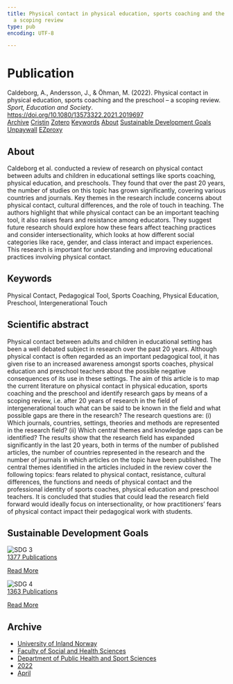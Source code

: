 ```yaml
---
title: Physical contact in physical education, sports coaching and the preschool –
  a scoping review
type: pub
encoding: UTF-8

---
```

<h1>Publication</h1>
<article id="csl-bib-container-2TRSTXI8" class="csl-bib-container">
  <div class="csl-bib-body"> <div class="csl-entry">Caldeborg, A., Andersson, J., &#38; Öhman, M. (2022). Physical contact in physical education, sports coaching and the preschool – a scoping review. <i>Sport, Education and Society</i>. <a href="https://doi.org/10.1080/13573322.2021.2019697">https://doi.org/10.1080/13573322.2021.2019697</a></div> </div>
  <div class="csl-bib-buttons">
    <a href="#taxonomy-article-2TRSTXI8" alt="archive" class="csl-bib-button">Archive</a>
    <a href="https://app.cristin.no/results/show.jsf?id=2014478" alt="Cristin" class="csl-bib-button">Cristin</a>
    <a href="http://zotero.org/groups/5881554/items/2TRSTXI8" alt="Zotero" class="csl-bib-button">Zotero</a>
    <a href="#keywords-article-2TRSTXI8" alt="keywords" class="csl-bib-button">Keywords</a>
    <a href="#about-article-2TRSTXI8" alt="about_pub" class="csl-bib-button">About</a>
    <a href="#sdg-article-2TRSTXI8" alt="sdg" class="csl-bib-button">Sustainable Development Goals</a>
    <a href="https://doi.org/10.1080/13573322.2021.2019697" alt="Unpaywall" class="csl-bib-button">Unpaywall</a>
    <a href="https://doi.org/10.1080/13573322.2021.2019697" alt="EZproxy" class="csl-bib-button">EZproxy</a>
  </div>
  <div id="csl-bib-meta-container-2TRSTXI8"></div>
</article>
<div id="csl-bib-meta-2TRSTXI8" class="csl-bib-meta">
  <article id="about-article-2TRSTXI8" class="about_pub-article">
    <h1>About</h1>
    Caldeborg et al. conducted a review of research on physical contact between adults and children in educational settings like sports coaching, physical education, and preschools. They found that over the past 20 years, the number of studies on this topic has grown significantly, covering various countries and journals. Key themes in the research include concerns about physical contact, cultural differences, and the role of touch in teaching. The authors highlight that while physical contact can be an important teaching tool, it also raises fears and resistance among educators. They suggest future research should explore how these fears affect teaching practices and consider intersectionality, which looks at how different social categories like race, gender, and class interact and impact experiences. This research is important for understanding and improving educational practices involving physical contact.
  </article>
  <article id="keywords-article-2TRSTXI8" class="keywords-article">
    <h1>Keywords</h1>
    Physical Contact, Pedagogical Tool, Sports Coaching, Physical Education, Preschool, Intergenerational Touch
  </article>
  <article id="abstract-article-2TRSTXI8" class="abstract-article">
    <h1>Scientific abstract</h1>
    Physical contact between adults and children in educational setting has been a well debated subject in research over the past 20 years. Although physical contact is often regarded as an important pedagogical tool, it has given rise to an increased awareness amongst sports coaches, physical education and preschool teachers about the possible negative consequences of its use in these settings. The aim of this article is to map the current literature on physical contact in physical education, sports coaching and the preschool and identify research gaps by means of a scoping review, i.e. after 20 years of research in the field of intergenerational touch what can be said to be known in the field and what possible gaps are there in the research? The research questions are: (i) Which journals, countries, settings, theories and methods are represented in the research field? (ii) Which central themes and knowledge gaps can be identified? The results show that the research field has expanded significantly in the last 20 years, both in terms of the number of published articles, the number of countries represented in the research and the number of journals in which articles on the topic have been published. The central themes identified in the articles included in the review cover the following topics: fears related to physical contact, resistance, cultural differences, the functions and needs of physical contact and the professional identity of sports coaches, physical education and preschool teachers. It is concluded that studies that could lead the research field forward would ideally focus on intersectionality, or how practitioners’ fears of physical contact impact their pedagogical work with students.
  </article>
  <article id="sdg-article-2TRSTXI8" class="sdg-article">
    <h1>Sustainable Development Goals</h1>
    <div class="sdg-container"><div id="sdg3" class="sdg">
        <img src="{{< params subfolder >}}images/sdg/sdg03_en.png" class="image" alt="SDG 3">
        <div class="sdg-overlay">
          <a href="{{< params subfolder >}}en/archive/?sdg=3#archive" class="sdg-publication-count"><span>1377</span> Publications</a>
          <p><a href="https://sdgs.un.org/goals/goal3" class="sdg-read-more">Read More</a></p>
        </div>
      </div> <div id="sdg4" class="sdg">
        <img src="{{< params subfolder >}}images/sdg/sdg04_en.png" class="image" alt="SDG 4">
        <div class="sdg-overlay">
          <a href="{{< params subfolder >}}en/archive/?sdg=4#archive" class="sdg-publication-count"><span>1363</span> Publications</a>
          <p><a href="https://sdgs.un.org/goals/goal4" class="sdg-read-more">Read More</a></p>
        </div>
      </div></div>
  </article>
  <article id="taxonomy-article-2TRSTXI8" class="taxonomy-article">
    <h1>Archive</h1>
    <ul>
      <li><a href="{{< params subfolder >}}en/archive/?key=3DCRN523">University of Inland Norway</a></li>
      <li><a href="{{< params subfolder >}}en/archive/?key=IDKFS3MX">Faculty of Social and Health Sciences</a></li>
      <li><a href="{{< params subfolder >}}en/archive/?key=FJXE3Z8X">Department of Public Health and Sport Sciences</a></li>
      <li><a href="{{< params subfolder >}}en/archive/?key=P2L6JC54">2022</a></li>
      <li><a href="{{< params subfolder >}}en/archive/?key=ACZJMHMJ">April</a></li>
    </ul>
  </article>
</div>
